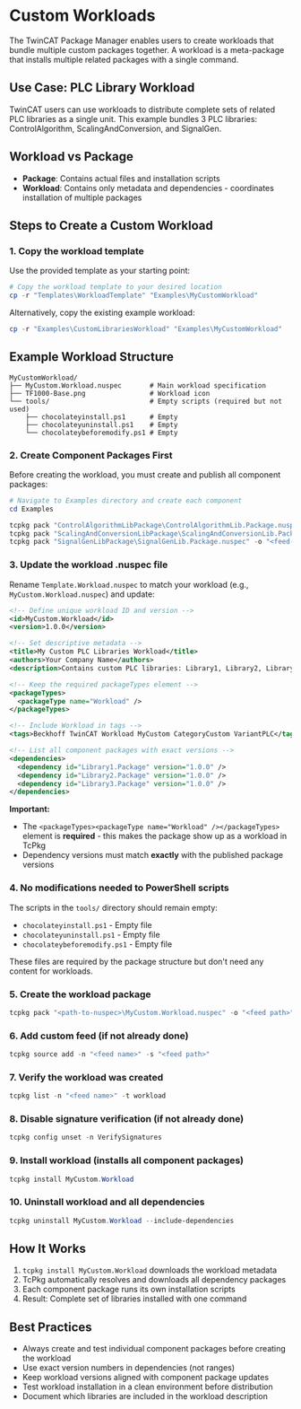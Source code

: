 # Custom Workloads

The TwinCAT Package Manager enables users to create workloads that bundle multiple custom packages together. A workload is a meta-package that installs multiple related packages with a single command.

## Use Case: PLC Library Workload

TwinCAT users can use workloads to distribute complete sets of related PLC libraries as a single unit. This example bundles 3 PLC libraries: ControlAlgorithm, ScalingAndConversion, and SignalGen.

## Workload vs Package

- **Package**: Contains actual files and installation scripts
- **Workload**: Contains only metadata and dependencies - coordinates installation of multiple packages

## Steps to Create a Custom Workload

### 1. Copy the workload template

Use the provided template as your starting point:

```powershell
# Copy the workload template to your desired location
cp -r "Templates\WorkloadTemplate" "Examples\MyCustomWorkload"
```

Alternatively, copy the existing example workload:
```powershell
cp -r "Examples\CustomLibrariesWorkload" "Examples\MyCustomWorkload"
```

## Example Workload Structure

```
MyCustomWorkload/
├── MyCustom.Workload.nuspec       # Main workload specification
├── TF1000-Base.png                # Workload icon
└── tools/                         # Empty scripts (required but not used)
    ├── chocolateyinstall.ps1      # Empty
    ├── chocolateyuninstall.ps1    # Empty
    └── chocolateybeforemodify.ps1 # Empty
```

### 2. Create Component Packages First

Before creating the workload, you must create and publish all component packages:

```powershell
# Navigate to Examples directory and create each component
cd Examples

tcpkg pack "ControlAlgorithmLibPackage\ControlAlgorithmLib.Package.nuspec" -o "<feed-path>"
tcpkg pack "ScalingAndConversionLibPackage\ScalingAndConversionLib.Package.nuspec" -o "<feed-path>"
tcpkg pack "SignalGenLibPackage\SignalGenLib.Package.nuspec" -o "<feed-path>"
```

### 3. Update the workload .nuspec file

Rename `Template.Workload.nuspec` to match your workload (e.g., `MyCustom.Workload.nuspec`) and update:

```xml
<!-- Define unique workload ID and version -->
<id>MyCustom.Workload</id>
<version>1.0.0</version>

<!-- Set descriptive metadata -->
<title>My Custom PLC Libraries Workload</title>
<authors>Your Company Name</authors>
<description>Contains custom PLC libraries: Library1, Library2, Library3</description>

<!-- Keep the required packageTypes element -->
<packageTypes>
  <packageType name="Workload" />
</packageTypes>

<!-- Include Workload in tags -->
<tags>Beckhoff TwinCAT Workload MyCustom CategoryCustom VariantPLC</tags>

<!-- List all component packages with exact versions -->
<dependencies>
  <dependency id="Library1.Package" version="1.0.0" />
  <dependency id="Library2.Package" version="1.0.0" />
  <dependency id="Library3.Package" version="1.0.0" />
</dependencies>
```

**Important:**
- The `<packageTypes><packageType name="Workload" /></packageTypes>` element is **required** - this makes the package show up as a workload in TcPkg
- Dependency versions must match **exactly** with the published package versions

### 4. No modifications needed to PowerShell scripts

The scripts in the `tools/` directory should remain empty:
- `chocolateyinstall.ps1` - Empty file
- `chocolateyuninstall.ps1` - Empty file
- `chocolateybeforemodify.ps1` - Empty file

These files are required by the package structure but don't need any content for workloads.

### 5. Create the workload package

```powershell
tcpkg pack "<path-to-nuspec>\MyCustom.Workload.nuspec" -o "<feed path>"
```

### 6. Add custom feed (if not already done)

```powershell
tcpkg source add -n "<feed name>" -s "<feed path>"
```

### 7. Verify the workload was created

```powershell
tcpkg list -n "<feed name>" -t workload
```

### 8. Disable signature verification (if not already done)

```powershell
tcpkg config unset -n VerifySignatures
```

### 9. Install workload (installs all component packages)

```powershell
tcpkg install MyCustom.Workload
```

### 10. Uninstall workload and all dependencies

```powershell
tcpkg uninstall MyCustom.Workload --include-dependencies
```

## How It Works

1. `tcpkg install MyCustom.Workload` downloads the workload metadata
2. TcPkg automatically resolves and downloads all dependency packages
3. Each component package runs its own installation scripts
4. Result: Complete set of libraries installed with one command

## Best Practices

- Always create and test individual component packages before creating the workload
- Use exact version numbers in dependencies (not ranges)
- Keep workload versions aligned with component package updates
- Test workload installation in a clean environment before distribution
- Document which libraries are included in the workload description
